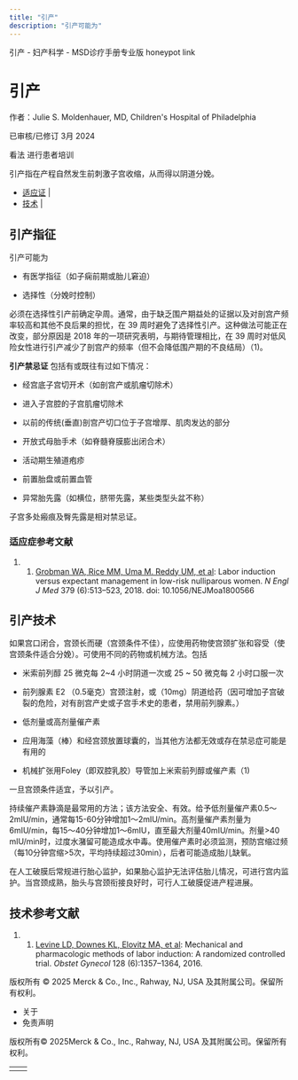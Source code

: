 ```yaml
---
title: "引产"
description: "引产可能为"
---
```


﻿引产 \- 妇产科学 \- MSD诊疗手册专业版 honeypot link

# 引产

作者：Julie S. Moldenhauer, MD, Children's Hospital of Philadelphia

已审核/已修订 3月 2024

看法 进行患者培训

引产指在产程自然发生前刺激子宫收缩，从而得以阴道分娩。

- [适应证](#适应证_v88632305_zh) \|
- [技术](#技术_v88632346_zh) \|

## 引产指征

引产可能为

- 有医学指征（如子痫前期或胎儿窘迫）

- 选择性（分娩时控制）


必须在选择性引产前确定孕周。通常，由于缺乏围产期益处的证据以及对剖宫产频率较高和其他不良后果的担忧，在 39 周时避免了选择性引产。这种做法可能正在改变，部分原因是 2018 年的一项研究表明，与期待管理相比，在 39 周时对低风险女性进行引产减少了剖宫产的频率（但不会降低围产期的不良结局）（1)。

**引产禁忌证** 包括有或既往有过如下情况：

- 经宫底子宫切开术（如剖宫产或肌瘤切除术）

- 进入子宫腔的子宫肌瘤切除术

- 以前的传统(垂直)剖宫产切口位于子宫增厚、肌肉发达的部分

- 开放式母胎手术（如脊髓脊膜膨出闭合术）

- 活动期生殖道疱疹

- 前置胎盘或前置血管

- 异常胎先露（如横位，脐带先露，某些类型头盆不称）


子宫多处瘢痕及臀先露是相对禁忌证。

### 适应症参考文献

1. 1. [Grobman WA, Rice MM, Uma M. Reddy UM, et al](https://www.ncbi.nlm.nih.gov/pmc/articles/PMC6186292/): Labor induction versus expectant management in low-risk nulliparous women. _N Engl J Med_ 379 (6):513–523, 2018. doi: 10.1056/NEJMoa1800566


## 引产技术

如果宫口闭合，宫颈长而硬（宫颈条件不佳），应使用药物使宫颈扩张和容受（使宫颈条件适合分娩）。可使用不同的药物或机械方法。包括

- 米索前列醇 25 微克每 2~4 小时阴道一次或 25 ~ 50 微克每 2 小时口服一次

- 前列腺素 E2 （0.5毫克）宫颈注射，或（10mg）阴道给药（因可增加子宫破裂的危险，对有剖宫产史或子宫手术史的患者，禁用前列腺素。）

- 低剂量或高剂量催产素

- 应用海藻（棒）和经宫颈放置球囊的，当其他方法都无效或存在禁忌症可能是有用的

- 机械扩张用Foley（即双腔乳胶）导管加上米索前列醇或催产素（1)


一旦宫颈条件适宜，予以引产。

持续催产素静滴是最常用的方法；该方法安全、有效。给予低剂量催产素0.5～2mIU/min，通常每15-60分钟增加1～2mIU/min。高剂量催产素剂量为6mIU/min，每15～40分钟增加1～6mIU，直至最大剂量40mIU/min。剂量>40 mIU/min时，过度水潴留可能造成水中毒。使用催产素时必须监测，预防宫缩过频（每10分钟宫缩>5次，平均持续超过30min），后者可能造成胎儿缺氧。

在人工破膜后常规进行胎心监护，如果胎心监护无法评估胎儿情况，可进行宫内监护。当宫颈成熟，胎头与宫颈衔接良好时，可行人工破膜促进产程进展。

## 技术参考文献

1. 1. [Levine LD, Downes KL, Elovitz MA, et al](https://www.ncbi.nlm.nih.gov/pmc/articles/PMC5127406/): Mechanical and pharmacologic methods of labor induction: A randomized controlled trial. _Obstet Gynecol_ 128 (6):1357–1364, 2016.




版权所有 © 2025
Merck & Co., Inc., Rahway, NJ, USA 及其附属公司。保留所有权利。

- 关于
- 免责声明

版权所有© 2025Merck & Co., Inc., Rahway, NJ, USA 及其附属公司。保留所有权利。

|     |     |
| --- | --- |
|  |  |